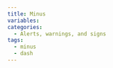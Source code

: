 ```yaml
---
title: Minus
variables:
categories:
  - Alerts, warnings, and signs
tags:
  - minus
  - dash
---
```

